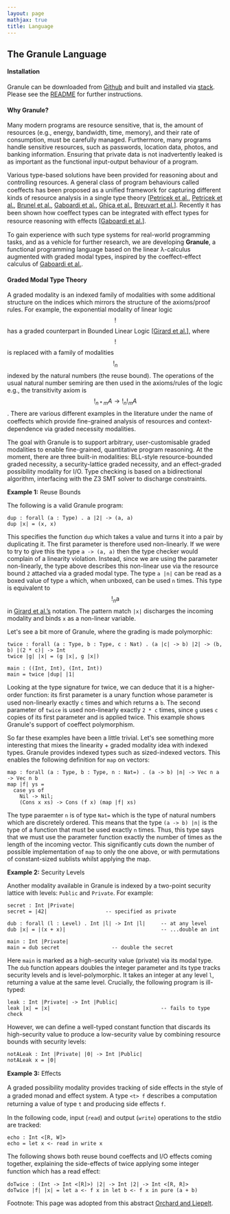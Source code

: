 ```yaml
---
layout: page
mathjax: true
title: Language
---
```


The Granule Language
--------------------


#### Installation

Granule can be downloaded from [Github](https://github.com/granule-project/granule) and built and installed via [stack](https://docs.haskellstack.org/en/stable/README/).  Please see the [README](https://github.com/granule-project/granule/blob/master/README.md) for further instructions.

#### Why Granule?

Many modern programs are resource sensitive, that is, the amount of resources (e.g., energy, bandwidth, time, memory), and their rate of consumption, must be carefully managed. Furthermore, many programs handle sensitive resources, such as passwords, location data, photos, and banking information. Ensuring that private data is not inadvertently leaked is as important as the functional input-output behaviour of a program.

Various type-based solutions have been provided for reasoning about and controlling resources. A general class of program behaviours called coeﬀects has been proposed as a uniﬁed framework for capturing different
kinds of resource analysis in a single type theory [[Petricek et al.](http://tomasp.net/academic/papers/structural/coeffects-icfp.pdf), [Petricek et al.](http://tomasp.net/academic/papers/coeffects/coeffects-icalp.pdf), [Brunel et al.](https://lipn.univ-paris13.fr/~mazza/papers/CoreQuantCoeff.pdf), [Gaboardi et al.](https://www.cs.kent.ac.uk/people/staff/dao7/publ/combining-effects-and-coeffects-icfp16.pdf), [Ghica et al.](https://www.cs.bham.ac.uk/~drg/papers/esop14.pdf), [Breuvart et al.](https://lipn.univ-paris13.fr/~breuvart/articles/boundedRel.pdf)]. Recently it has been shown how coeﬀect types can be integrated with eﬀect types for resource reasoning with eﬀects [[Gaboardi et al.](https://www.cs.kent.ac.uk/people/staff/dao7/publ/combining-effects-and-coeffects-icfp16.pdf)].

To gain experience with such type systems for real-world programming tasks, and as a vehicle for further research, we are developing **Granule**, a functional programming language based on the linear λ-calculus augmented with graded modal types, inspired by the coeffect-effect calculus of [Gaboardi et al.](https://www.cs.kent.ac.uk/people/staff/dao7/publ/combining-effects-and-coeffects-icfp16.pdf).

#### Graded Modal Type Theory

A graded modality is an indexed family of modalities with some additional structure on the indices which mirrors the structure of the axioms/proof rules. For example, the exponential modality of linear logic $$!$$ has a graded counterpart in Bounded Linear Logic [[Girard et al.](https://www.sciencedirect.com/science/article/pii/030439759290386T)], where $$!$$ is replaced with a family of modalities $$!_n$$ indexed by the natural numbers (the reuse bound). The operations of the usual natural number semiring are then used in the axioms/rules of the logic e.g., the transitivity axiom is $$!_{n*m} A \to !_n !_m A$$. There are various different examples in the literature under the name of coeffects which provide ﬁne-grained analysis of resources and context-dependence via graded necessity modalities.

The goal with Granule is to support arbitrary, user-customisable graded modalities to enable fine-grained, quantitative program reasoning. At the moment, there are three built-in modalities: BLL-style resource-bounded graded necessity, a security-lattice graded necessity, and an effect-graded possibility modality for I/O. Type checking is based on a bidirectional algorithm, interfacing with the Z3 SMT solver to discharge constraints.

**Example 1:** Reuse Bounds

The following is a valid Granule program:

```
dup : forall (a : Type) . a |2| -> (a, a)
dup |x| = (x, x)
```

This specifies the function `dup` which takes a value and turns it into a pair by duplicating it. The
first parameter is therefore used non-linearly. If we were to try to give this the type `a -> (a, a)` then
the type checker would complain of a linearity violation. Instead, since we are using the parameter
non-linearly, the type above describes this non-linear use via the resource bound `2` attached via
a graded modal type. The type `a |n|` can be read as a boxed value of type `a` which, when unboxed,
can be used `n` times. This type is equivalent to $$!_n \text{a}$$ in [Girard et al.’s](https://www.sciencedirect.com/science/article/pii/030439759290386T) notation. The pattern match `|x|` discharges the incoming modality and binds `x` as a non-linear variable.

Let's see a bit more of Granule, where the grading is made polymorphic:

```
twice : forall (a : Type, b : Type, c : Nat) . (a |c| -> b) |2| -> (b, b) |(2 * c)| -> Int
twice |g| |x| = (g |x|, g |x|)

main : ((Int, Int), (Int, Int))
main = twice |dup| |1|
```

Looking at the type signature for twice, we can deduce that it is a higher-order function: its ﬁrst parameter is a unary function whose parameter is used non-linearly exactly `c` times and which returns a `b`. The second parameter of `twice` is used non-linearly exactly `2 * c` times, since `g` uses `c` copies of its first parameter and is applied twice. This example shows Granule's support of coeffect polymorphism.

So far these examples have been a little trivial. Let's see something more interesting that mixes
the linearity + graded modality idea with indexed types. Granule provides indexed types such as
sized-indexed vectors. This enables the following definition for `map` on vectors:

```
map : forall (a : Type, b : Type, n : Nat=) . (a -> b) |n| -> Vec n a -> Vec n b
map |f| ys =
  case ys of
    Nil -> Nil;
    (Cons x xs) -> Cons (f x) (map |f| xs)
```

The type paraemter `n` is of type `Nat=` which is the type of natural numbers which are discretely ordered.
This means that the type `(a -> b) |n|` is the type of a function that must be used exactly `n` times.
Thus, this type says that we must use the parameter function exactly the number of times as the length
of the incoming vector. This significantly cuts down the number of possible implementation of `map`
to only the one above, or with permutations of constant-sized sublists whilst applying the map.

**Example 2:** Security Levels

Another modality available in Granule is indexed by a two-point security lattice with levels: `Public` and `Private`. For example:

```
secret : Int |Private|
secret = |42|                   -- specified as private

dub : forall (l : Level) . Int |l| -> Int |l|     -- at any level
dub |x| = |(x + x)|                               -- ...double an int

main : Int |Private|
main = dub secret                 -- double the secret
```

Here `main` is marked as a high-security value (private) via its modal type. The `dub` function appears doubles the integer parameter and its type tracks security levels and is level-polymorphic. It takes an integer at any level `l`, returning a value at the same level. Crucially, the following program is ill-typed:

```
leak : Int |Private| -> Int |Public|
leak |x| = |x|                                    -- fails to type check
```

However, we can define a well-typed constant function that discards its high-security value to produce a low-security value by combining resource bounds with security levels:

```
notALeak : Int |Private| |0| -> Int |Public|
notALeak x = |0|
```

**Example 3:** Eﬀects

A graded possibility modality provides tracking of side eﬀects in the style of a graded monad and eﬀect system. A type `<t> f` describes a computation returning a value of type `t` and producing side eﬀects `f`.

In the following code, input (`read`) and output (`write`) operations to the stdio are tracked:

```
echo : Int <[R, W]>
echo = let x <- read in write x
```

The following shows both reuse bound coeffects and I/O effects coming together, explaining the side-effects of twice applying some integer function which has a read eﬀect:

```
doTwice : (Int -> Int <[R]>) |2| -> Int |2| -> Int <[R, R]>
doTwice |f| |x| = let a <- f x in let b <- f x in pure (a + b)
```


Footnote: This page was adopted from this abstract [Orchard and Liepelt](http://www.cs.ox.ac.uk/conferences/fscd2017/preproceedings_unprotected/TLLA_Orchard.pdf).
